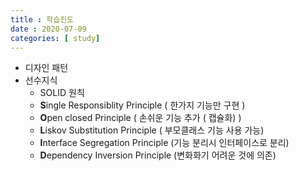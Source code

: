 ```yaml
---
title : 학습진도
date : 2020-07-09
categories: [ study]
---
```

+ 디자인 패턴
+ 선수지식
	+ SOLID 원칙
	+ **S**ingle Responsiblity Principle ( 한가지 기능만 구현 )
	+ **O**pen closed Principle ( 손쉬운 기능 추가 ( 캡슐화) ) 
	+ **L**iskov Substitution Principle ( 부모클래스 기능 사용 가능)
	+ **I**nterface Segregation Principle (기능 분리시 인터페이스로 분리) 
	+ **D**ependency Inversion Principle (변화화기 어려운 것에 의존)

